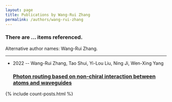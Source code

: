 ```yaml
---
layout: page
title: Publications by Wang-Rui Zhang
permalink: /authors/wang-rui-zhang
---
```


<h3 id="number-posts">There are ... items referenced.</h3>
<p id='info-authors'>Alternative author names: Wang-Rui Zhang.</p>
<hr />
<ul class="post-list">
<li><span class='post-meta'>2022 -- Wang-Rui Zhang, Tao Shui, Yi-Lou Liu, Ning Ji, Wen-Xing Yang</span><h3><a class='post-link' href="{{ site.baseurl }}/photon-routing-based-on-non-chiral-interaction-between-atoms-and-waveguides">Photon routing based on non-chiral interaction between atoms and waveguides</a></h3></li>

</ul>
{% include count-posts.html %}
